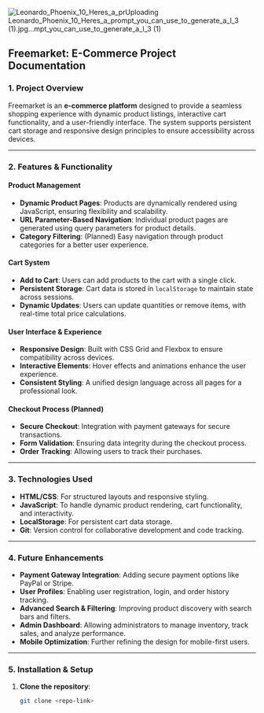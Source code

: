 
![Leonardo_Phoenix_10_Heres_a_pr![Uploading Leonardo_Phoenix_10_Heres_a_prompt_you_can_use_to_generate_a_l_3 (1).jpg…]()mpt_you_can_use_to_generate_a_l_3 (1)](https://github.com/user-attachments/assets/2f228b28-0dea-408e-8cae-394ae77ab390)


## **Freemarket: E-Commerce Project Documentation**

### **1. Project Overview**
Freemarket is an **e-commerce platform** designed to provide a seamless shopping experience with dynamic product listings, interactive cart functionality, and a user-friendly interface. The system supports persistent cart storage and responsive design principles to ensure accessibility across devices.

---

### **2. Features & Functionality**

#### **Product Management**
- **Dynamic Product Pages**: Products are dynamically rendered using JavaScript, ensuring flexibility and scalability.
- **URL Parameter-Based Navigation**: Individual product pages are generated using query parameters for product details.
- **Category Filtering**: (Planned) Easy navigation through product categories for a better user experience.

#### **Cart System**
- **Add to Cart**: Users can add products to the cart with a single click.
- **Persistent Storage**: Cart data is stored in `localStorage` to maintain state across sessions.
- **Dynamic Updates**: Users can update quantities or remove items, with real-time total price calculations.

#### **User Interface & Experience**
- **Responsive Design**: Built with CSS Grid and Flexbox to ensure compatibility across devices.
- **Interactive Elements**: Hover effects and animations enhance the user experience.
- **Consistent Styling**: A unified design language across all pages for a professional look.

#### **Checkout Process (Planned)**
- **Secure Checkout**: Integration with payment gateways for secure transactions.
- **Form Validation**: Ensuring data integrity during the checkout process.
- **Order Tracking**: Allowing users to track their purchases.

---

### **3. Technologies Used**
- **HTML/CSS**: For structured layouts and responsive styling.
- **JavaScript**: To handle dynamic product rendering, cart functionality, and interactivity.
- **LocalStorage**: For persistent cart data storage.
- **Git**: Version control for collaborative development and code tracking.

---

### **4. Future Enhancements**
- **Payment Gateway Integration**: Adding secure payment options like PayPal or Stripe.
- **User Profiles**: Enabling user registration, login, and order history tracking.
- **Advanced Search & Filtering**: Improving product discovery with search bars and filters.
- **Admin Dashboard**: Allowing administrators to manage inventory, track sales, and analyze performance.
- **Mobile Optimization**: Further refining the design for mobile-first users.

---

### **5. Installation & Setup**
1. **Clone the repository**:
   ```bash
   git clone <repo-link>
